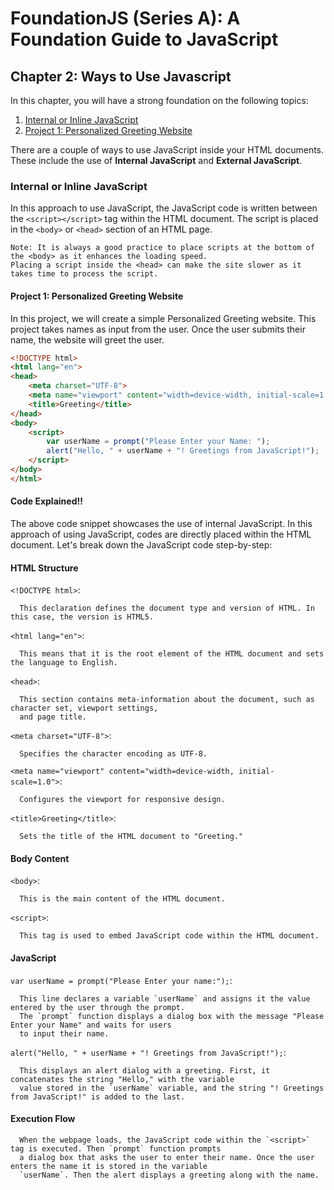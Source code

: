 # FoundationJS (Series A): A Foundation Guide to JavaScript

## Chapter 2: Ways to Use Javascript

In this chapter, you will have a strong foundation on the following topics: 

1. [Internal or Inline JavaScript](#internal-or-inline-javascript)
2. [Project 1: Personalized Greeting Website](#project-1-personalized-greeting-website)
   
There are a couple of ways to use JavaScript inside your HTML documents. These include the use of **Internal JavaScript** and **External JavaScript**.
    
### Internal or Inline JavaScript

In this approach to use JavaScript, the JavaScript code is  written between the `<script></script>` tag within the HTML document. The script is placed in the `<body>` or `<head>` section of an HTML page.

    Note: It is always a good practice to place scripts at the bottom of the <body> as it enhances the loading speed. 
    Placing a script inside the <head> can make the site slower as it takes time to process the script.

#### Project 1: Personalized Greeting Website

In this project, we will create a simple Personalized Greeting website. This project takes names as input from the user. Once the user submits their name, the website will greet the user.

```html
<!DOCTYPE html>
<html lang="en">
<head>
    <meta charset="UTF-8">
    <meta name="viewport" content="width=device-width, initial-scale=1.0">
    <title>Greeting</title>
</head>
<body>
    <script>
        var userName = prompt("Please Enter your Name: ");
        alert("Hello, " + userName + "! Greetings from JavaScript!");
    </script>
</body>
</html>
```
#### Code Explained!!

The above code snippet showcases the use of internal JavaScript. In this approach of using JavaScript, codes are directly placed within the HTML document. Let's break down the JavaScript code step-by-step:

#### HTML Structure

   `<!DOCTYPE html>`: 
   
      This declaration defines the document type and version of HTML. In this case, the version is HTML5. 

   `<html lang="en">`: 
      
      This means that it is the root element of the HTML document and sets the language to English.

   `<head>`: 
   
      This section contains meta-information about the document, such as character set, viewport settings, 
      and page title.

   `<meta charset="UTF-8">`: 
   
      Specifies the character encoding as UTF-8.

   `<meta name="viewport" content="width=device-width, initial-scale=1.0">`: 
   
      Configures the viewport for responsive design.

   `<title>Greeting</title>`: 
   
      Sets the title of the HTML document to "Greeting."

#### Body Content

   `<body>`: 
   
      This is the main content of the HTML document.
      
   `<script>`: 
      
      This tag is used to embed JavaScript code within the HTML document.

#### JavaScript

   `var userName = prompt("Please Enter your name:");`: 
   
      This line declares a variable `userName` and assigns it the value entered by the user through the prompt. 
      The `prompt` function displays a dialog box with the message "Please Enter your Name" and waits for users 
      to input their name.
   
   `alert("Hello, " + userName + "! Greetings from JavaScript!");`: 
   
      This displays an alert dialog with a greeting. First, it concatenates the string "Hello," with the variable 
      value stored in the `userName` variable, and the string "! Greetings from JavaScript!" is added to the last.

#### Execution Flow

      When the webpage loads, the JavaScript code within the `<script>` tag is executed. Then `prompt` function prompts 
      a dialog box that asks the user to enter their name. Once the user enters the name it is stored in the variable 
      `userName`. Then the alert displays a greeting along with the name.

    



